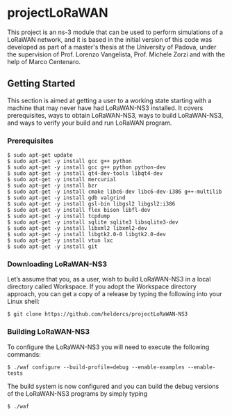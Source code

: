 # projectLoRaWAN

This project is an ns-3 module that can be used to perform simulations of a LoRaWAN network, and it is based in the initial version of this code was developed as part of a master's thesis at the University of Padova, under the supervision of Prof. Lorenzo Vangelista, Prof. Michele Zorzi and with the help of Marco Centenaro.

## Getting Started ##

This section is aimed at getting a user to a working state starting with a machine that may never have had LoRaWAN-NS3 installed. It covers prerequisites, ways to obtain LoRaWAN-NS3, ways to build LoRaWAN-NS3, and ways to verify your build and run LoRaWAN program.

### Prerequisites ###
```
$ sudo apt-get update
$ sudo apt-get -y install gcc g++ python
$ sudo apt-get -y install gcc g++ python python-dev
$ sudo apt-get -y install qt4-dev-tools libqt4-dev
$ sudo apt-get -y install mercurial
$ sudo apt-get -y install bzr
$ sudo apt-get -y install cmake libc6-dev libc6-dev-i386 g++-multilib
$ sudo apt-get -y install gdb valgrind
$ sudo apt-get -y install gsl-bin libgsl2 libgsl2:i386
$ sudo apt-get -y install flex bison libfl-dev
$ sudo apt-get -y install tcpdump
$ sudo apt-get -y install sqlite sqlite3 libsqlite3-dev
$ sudo apt-get -y install libxml2 libxml2-dev
$ sudo apt-get -y install libgtk2.0-0 libgtk2.0-dev
$ sudo apt-get -y install vtun lxc
$ sudo apt-get -y install git
```
### Downloading LoRaWAN-NS3 ###

Let’s assume that you, as a user, wish to build LoRaWAN-NS3 in a local directory called Workspace. If you adopt the Workspace directory approach, you can get a copy of a release by typing the following into your Linux shell:
```
$ git clone https://github.com/heldercs/projectLoRaWAN-NS3
```
### Building LoRaWAN-NS3 ###

To configure the LoRaWAN-NS3 you will need to execute the following commands:
```
$ ./waf configure --build-profile=debug --enable-examples --enable-tests
```
The build system is now configured and you can build the debug versions of the LoRaWAN-NS3 programs by simply typing
```
$ ./waf
```
